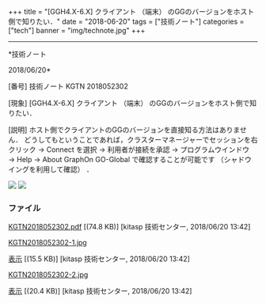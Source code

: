 ﻿+++
title = "[GGH4.X-6.X] クライアント （端末） のGGのバージョンをホスト側で知りたい．"
date = "2018-06-20"
tags = ["技術ノート"]
categories = ["tech"]
banner = "img/technote.jpg"
+++

-----------------------------------------------------------------------------------------------------------------------------

*技術ノート

2018/06/20*


[番号]
技術ノート KGTN 2018052302

[現象]
[GGH4.X-6.X] クライアント （端末）
のGGのバージョンをホスト側で知りたい．

[説明]
ホスト側でクライアントのGGのバージョンを直接知る方法はありません．
どうしてもということであれば，クラスターマネージャーでセッションを右クリック
→ Connect を選択 → 利用者が接続を承認 → プログラムウインドウ → Help →
About GraphOn GO-Global で確認することが可能です
（シャドウイングを利用して確認） ．

![](http://techreport.kitasp.net/attachments/download/4040/KGTN2018052302-1.jpg)
![](http://techreport.kitasp.net/attachments/download/4041/KGTN2018052302-2.jpg)


### ファイル

 
 


[KGTN2018052302.pdf](http://techreport.kitasp.net/attachments/download/4039/KGTN2018052302.pdf)
 [(74.8 KB)] [kitasp 技術センター, 2018/06/20
13:42]

[KGTN2018052302-1.jpg](http://techreport.kitasp.net/attachments/download/4040/KGTN2018052302-1.jpg)

[表示](http://techreport.kitasp.net/attachments/4040/KGTN2018052302-1.jpg "表示")
 [(15.5 KB)] [kitasp 技術センター, 2018/06/20
13:42]

[KGTN2018052302-2.jpg](http://techreport.kitasp.net/attachments/download/4041/KGTN2018052302-2.jpg)

[表示](http://techreport.kitasp.net/attachments/4041/KGTN2018052302-2.jpg "表示")
 [(20.4 KB)] [kitasp 技術センター, 2018/06/20
13:42]


 


 

